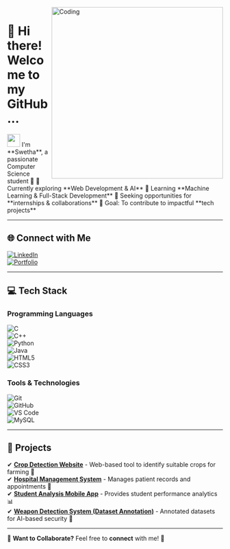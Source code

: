 
<img align="right" alt="Coding" width="400" src="https://user-images.githubusercontent.com/74038190/229223263-cf2e4b07-2615-4f87-9c38-e37600f8381a.gif">

# 💫 Hi there! Welcome to my GitHub...  
<img src="https://media.giphy.com/media/hvRJCLFzcasrR4ia7z/giphy.gif" width="30px"/>  
I'm **Swetha**, a passionate Computer Science student 🚀  
🔭 Currently exploring **Web Development & AI**  
🌱 Learning **Machine Learning & Full-Stack Development**  
👯 Seeking opportunities for **internships & collaborations**  
🎯 Goal: To contribute to impactful **tech projects**  

---

## 🌐 **Connect with Me**  
[![LinkedIn](https://img.shields.io/badge/LinkedIn-%230077B5.svg?logo=linkedin&logoColor=white)](www.linkedin.com/in/swetha-palanisamy-19a9052a1)  
[![Portfolio](https://img.shields.io/badge/Portfolio-%23121011.svg?logo=github&logoColor=white)]((https://swetha4729.github.io/Codsoft_task1/))  

---

## 💻 **Tech Stack**
### **Programming Languages**  
![C](https://img.shields.io/badge/c-%2300599C.svg?style=for-the-badge&logo=c&logoColor=white)  
![C++](https://img.shields.io/badge/c++-%2300599C.svg?style=for-the-badge&logo=c%2B%2B&logoColor=white)  
![Python](https://img.shields.io/badge/python-3670A0?style=for-the-badge&logo=python&logoColor=ffdd54)  
![Java](https://img.shields.io/badge/java-%23ED8B00.svg?style=for-the-badge&logo=openjdk&logoColor=white)  
![HTML5](https://img.shields.io/badge/html5-%23E34F26.svg?style=for-the-badge&logo=html5&logoColor=white)  
![CSS3](https://img.shields.io/badge/css3-%231572B6.svg?style=for-the-badge&logo=css3&logoColor=white)  

### **Tools & Technologies**  
![Git](https://img.shields.io/badge/git-%23F05033.svg?style=for-the-badge&logo=git&logoColor=white)  
![GitHub](https://img.shields.io/badge/github-%23121011.svg?style=for-the-badge&logo=github&logoColor=white)  
![VS Code](https://img.shields.io/badge/VS%20Code-0078D4.svg?style=for-the-badge&logo=visual-studio-code&logoColor=white)  
![MySQL](https://img.shields.io/badge/MySQL-%2300f.svg?style=for-the-badge&logo=mysql&logoColor=white)  

---

## 🚀 **Projects**
✔ **[Crop Detection Website](your-project-url)** - Web-based tool to identify suitable crops for farming 🌾  
✔ **[Hospital Management System](your-project-url)** - Manages patient records and appointments 🏥  
✔ **[Student Analysis Mobile App](your-project-url)** - Provides student performance analytics 📊  
✔ **[Weapon Detection System (Dataset Annotation)](your-project-url)** - Annotated datasets for AI-based security 🚨  

---

🎯 **Want to Collaborate?** Feel free to **connect** with me! 🚀
